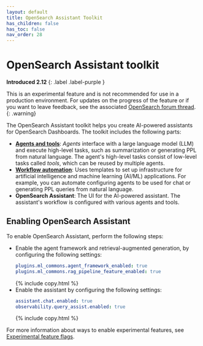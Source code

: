 ```yaml
---
layout: default
title: OpenSearch Assistant Toolkit
has_children: false
has_toc: false
nav_order: 28
---
```


# OpenSearch Assistant toolkit
**Introduced 2.12**
{: .label .label-purple }

This is an experimental feature and is not recommended for use in a production environment. For updates on the progress of the feature or if you want to leave feedback, see the associated [OpenSearch forum thread](https://forum.opensearch.org/t/feedback-opensearch-assistant/16741).    
{: .warning}

The OpenSearch Assistant toolkit helps you create AI-powered assistants for OpenSearch Dashboards. The toolkit includes the following parts:

- [**Agents and tools**]({{site.url}}{{site.baseurl}}/ml-commons-plugin/agents-tools/index/): _Agents_ interface with a large language model (LLM) and execute high-level tasks, such as summarization or generating PPL from natural language. The agent's high-level tasks consist of low-level tasks called _tools_, which can be reused by multiple agents.
- [**Workflow automation**]({{site.url}}{{site.baseurl}}/automating-workflows/index/): Uses templates to set up infrastructure for artificial intelligence and machine learning (AI/ML) applications. For example, you can automate configuring agents to be used for chat or generating PPL queries from natural language.
- **OpenSearch Assistant**: The UI for the AI-powered assistant. The assistant's workflow is configured with various agents and tools.
 
## Enabling OpenSearch Assistant

To enable OpenSearch Assistant, perform the following steps:

- Enable the agent framework and retrieval-augmented generation, by configuring the following settings:
    ```yaml
    plugins.ml_commons.agent_framework_enabled: true
    plugins.ml_commons.rag_pipeline_feature_enabled: true
    ```
    {% include copy.html %}
- Enable the assistant by configuring the following settings:
    ```yaml
    assistant.chat.enabled: true
    observability.query_assist.enabled: true
    ```
    {% include copy.html %}

For more information about ways to enable experimental features, see [Experimental feature flags]({{site.url}}{{site.baseurl}}/install-and-configure/configuring-opensearch/experimental/).